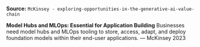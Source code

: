 **Source:** `McKinsey - exploring-opportunities-in-the-generative-ai-value-chain`

**Model Hubs and MLOps: Essential for Application Building**
Businesses need model hubs and MLOps tooling to store, access, adapt, and deploy foundation models within their end-user applications. — McKinsey 2023
